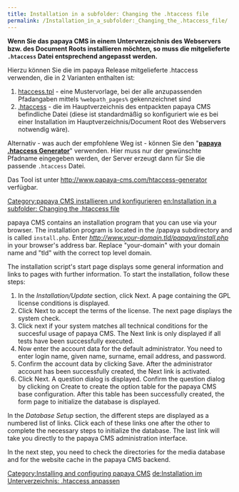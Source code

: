 ```yaml
---
title: Installation in a subfolder: Changing the .htaccess file
permalink: /Installation_in_a_subfolder:_Changing_the_.htaccess_file/
---
```


**Wenn Sie das papaya CMS in einem Unterverzeichnis des Webservers bzw. des Document Roots installieren möchten, so muss die mitgelieferte `.htaccess` Datei entsprechend angepasst werden.**

Hierzu können Sie die im papaya Release mitgelieferte .htaccess verwenden, die in 2 Varianten enthalten ist:

1.  [htaccess.tpl](http://websvn.papaya-cms.com/wsvn/papayaCMS/trunk/papayaCMS/readme/htaccess.tpl) - eine Mustervorlage, bei der alle anzupassenden Pfadangaben mittels `%webpath_pages%` gekennzeichnet sind
2.  [.htaccess](http://websvn.papaya-cms.com/wsvn/papayaCMS/trunk/papayaCMS/.htaccess) - die im Hauptverzeichnis des entpackten papaya CMS befindliche Datei (diese ist standardmäßig so konfiguriert wie es bei einer Installation im Hauptverzeichnis/Document Root des Webservers notwendig wäre).

Alternativ - was auch der empfohlene Weg ist - können Sie den "**[papaya .htaccess Generator](http://www.papaya-cms.com/htaccess-generator)**" verwenden. Hier muss nur der gewünschte Pfadname eingegeben werden, der Server erzeugt dann für Sie die passende `.htaccess` Datei.

Das Tool ist unter <http://www.papaya-cms.com/htaccess-generator> verfügbar.

[Category:papaya CMS installieren und konfigurieren](/Category:papaya_CMS_installieren_und_konfigurieren "wikilink") [en:Installation in a subfolder: Changing the .htaccess file](/en:Installation_in_a_subfolder:_Changing_the_.htaccess_file "wikilink")

papaya CMS contains an installation program that you can use via your browser. The installation program is located in the /papaya subdirectory and is called `install.php`. Enter *<http://www.your-domain.tld/papaya/install.php>* in your browser's address bar. Replace "your-domain" with your domain name and "tld" with the correct top level domain.

The installation script's start page displays some general information and links to pages with further information. To start the installation, follow these steps:

1.  In the *Installation/Update* section, click Next. A page containing the GPL license conditions is displayed.
2.  Click Next to accept the terms of the license. The next page displays the system check.
3.  Click next if your system matches all technical conditions for the succesful usage of papaya CMS. The Next link is only displayed if all tests have been successfully executed.
4.  Now enter the account data for the default administrator. You need to enter login name, given name, surname, email address, and password.
5.  Confirm the account data by clicking Save. After the administrator account has been successfully created, the Next link is activated.
6.  Click Next. A question dialog is displayed. Confirm the question dialog by clicking on Create to create the option table for the papaya CMS base configuration. After this table has been successfully created, the form page to initialize the database is displayed.

In the *Database Setup* section, the different steps are displayed as a numbered list of links. Click each of these links one after the other to complete the necessary steps to initialize the database. The last link will take you directly to the papaya CMS administration interface.

In the next step, you need to check the directories for the media database and for the website cache in the papaya CMS backend.

[Category:Installing and configuring papaya CMS](/Category:Installing_and_configuring_papaya_CMS "wikilink") [de:Installation im Unterverzeichnis: .htaccess anpassen](/de:Installation_im_Unterverzeichnis:_.htaccess_anpassen "wikilink")